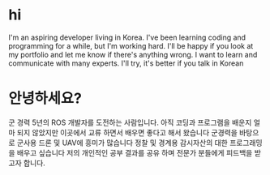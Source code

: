 # hi

I'm an aspiring developer living in Korea. I've been learning
coding and programming for a while, but I'm working hard. I'll be happy 
if you look at my portfolio and let me know if there's anything wrong.
I want to learn and communicate with many experts. I'll try, it's better if you talk in Korean

# 안녕하세요? 

군 경력 5년의 ROS 개발자를 도전하는 사람입니다.
아직 코딩과 프로그램을 배운지 얼마 되지 않았지만 이곳에서 교류 하면서 배우면 좋다고 해서 왔습니다
군경력을 바탕으로 군사용 드론 및 UAV에 흥미가 많습니다 정찰 및 경계용 감시자산의 대한 프로그래밍을 배우고 싶습니다
저의 개인적인 공부 결과를 공유 하며 전문가 분들에게 피드백을 받고자 합니다.
